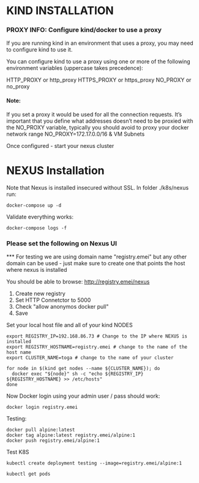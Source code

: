 # KIND INSTALLATION 
### PROXY INFO: Configure kind/docker to use a proxy

If you are running kind in an environment that uses a proxy, you may need to configure kind to use it.

You can configure kind to use a proxy using one or more of the following environment variables (uppercase takes precedence):

HTTP_PROXY or http_proxy
HTTPS_PROXY or https_proxy
NO_PROXY or no_proxy


#### Note:
If you set a proxy it would be used for all the connection requests. It’s important that you define what addresses doesn’t need to be proxied with the NO_PROXY variable, typically you should avoid to proxy your docker network range NO_PROXY=172.17.0.0/16 & VM Subnets


Once configured - start your nexus cluster

# NEXUS Installation
Note that Nexus is installed insecured without SSL.
In folder ./k8s/nexus run:
~~~
docker-compose up -d 
~~~

Validate everything works:
~~~
docker-compose logs -f 
~~~


### Please set the following on Nexus UI
*** For testing we are using domain name "registry.emei" but any other domain can be used - just make sure to create one that points the host where nexus is installed

You should be able to browse:
http://registry.emei/nexus

1. Create new registry 
2. Set HTTP Connetctor to 5000
3. Check "allow anonymos docker pull"
4. Save


Set your local host file and all of your kind NODES
~~~
export REGISTRY_IP=192.168.86.73 # Change to the IP where NEXUS is installed
export REGISTRY_HOSTNAME=registry.emei # change to the name of the host name
export CLUSTER_NAME=toga # change to the name of your cluster

for node in $(kind get nodes --name ${CLUSTER_NAME}); do
  docker exec "${node}" sh -c "echo ${REGISTRY_IP} ${REGISTRY_HOSTNAME} >> /etc/hosts"
done
~~~

Now Docker login using your admin user / pass should work:
~~~
docker login registry.emei
~~~

Testing:
~~~
docker pull alpine:latest
docker tag alpine:latest registry.emei/alpine:1
docker push registry.emei/alpine:1
~~~

Test K8S
~~~
kubectl create deployment testing --image=registry.emei/alpine:1

kubectl get pods
~~~

